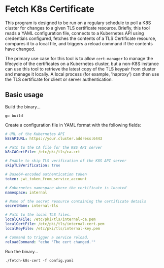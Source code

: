 # Fetch K8s Certificate 

This program is designed to be run on a regulary schedule to poll a K8S cluster for changes to a given TLS certificate resource. Briefly, this tool reads a YAML configuration file, connects to a Kubernetes API using credentials configured, fetches the contents of a TLS Certificate resource, compares it to a local file, and triggers a reload command if the contents have changed.

The primary use case for this tool is to allow `cert-manager` to manage the lifecycle of the certificates on a Kubernetes cluster, but a non-K8S instance can use this tool to retrieve the latest copy of the TLS keypair from cluster and manage it locally. A local process (for example, 'haproxy') can then use the TLS certificate for client or server authentication.

## Basic usage

Build the binary...

```
go build
```

Create a configuration file in YAML format with the following fields:

```yaml
# URL of the Kubernetes API
k8sAPIURL: https://your.cluster.address:6443

# Path to the CA file for the K8S API server
k8sCACertFile: /etc/pki/tls/ca.crt

# Enable to skip TLS verification of the K8S API server
skipTLSVerification: true

# Base64-encoded authentication token
token: jwt_token_from_service_account

# Kubernetes namespace where the certificate is located
namespace: internal

# Name of the secret resource containing the certificate details
secretName: internal-tls

# Path to the local TLS files.
localCAFile: /etc/pki/tls/internal-ca.pem
localCertFile: /etc/pki/tls/internal-cert.pem
localKeyFile: /etc/pki/tls/internal-key.pem

# Command to trigger a service reload.
reloadCommand: "echo 'The cert changed.'"
```

Run the binary...

```
./fetch-k8s-cert -f config.yaml
```
